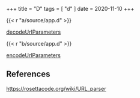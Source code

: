 +++
title = "D"
tags = [ "d" ]
date = 2020-11-10
+++

{{< r "a/source/app.d" >}}

[decodeUrlParameters](//github.com/CyberShadow/ae/blob/v0.0.2898/net/ietf/url.d#L169)

{{< r "b/source/app.d" >}}

[encodeUrlParameters](//github.com/CyberShadow/ae/blob/v0.0.2898/net/ietf/url.d#L140)

## References

<https://rosettacode.org/wiki/URL_parser>
